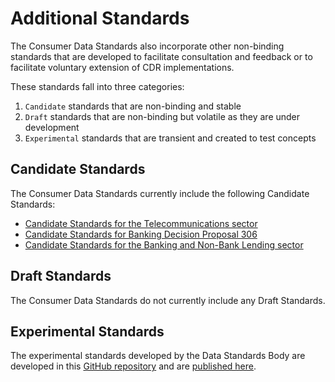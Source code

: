 # Additional Standards

The Consumer Data Standards also incorporate other non-binding standards that are developed to facilitate consultation and feedback or to facilitate voluntary extension of CDR implementations.

These standards fall into three categories:

1. `Candidate` standards that are non-binding and stable
2. `Draft` standards that are non-binding but volatile as they are under development
3. `Experimental` standards that are transient and created to test concepts

## Candidate Standards

The Consumer Data Standards currently include the following Candidate Standards:

- [Candidate Standards for the Telecommunications sector](./includes/additional/candidates/telco/telco.html)
- [Candidate Standards for Banking Decision Proposal 306](./includes/additional/candidates/dp306/banking-dp306.html)
- [Candidate Standards for the Banking and Non-Bank Lending sector](./includes/additional/candidates/non-bank-lending/banking-non-bank-lending.html)

## Draft Standards

The Consumer Data Standards do not currently include any Draft Standards.

## Experimental Standards

The experimental standards developed by the Data Standards Body are developed in this [GitHub repository](https://github.com/ConsumerDataStandardsAustralia/standards-experimental) and are [published here](https://consumerdatastandardsaustralia.github.io/standards-experimental/).
